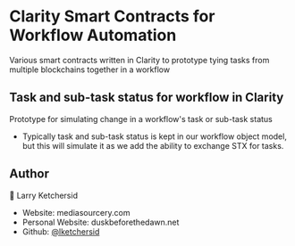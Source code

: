 # Clarity Smart Contracts for Workflow Automation

Various smart contracts written in Clarity to prototype tying tasks from multiple blockchains together in a workflow

## Task and sub-task status for workflow in Clarity 

Prototype for simulating change in a workflow's task or sub-task status

- Typically task and sub-task status is kept in our workflow object model, but this will simulate it as we add the ability to exchange STX for tasks.


## Author

👤 Larry Ketchersid

- Website: mediasourcery.com
- Personal Website: duskbeforethedawn.net
- Github: [@lketchersid](https://github.com/lketchersid)

